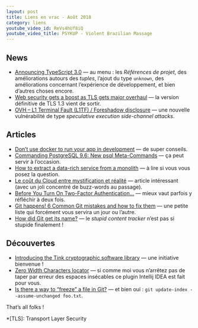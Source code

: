 ```yaml
---
layout: post
title: Liens en vrac - Août 2018
category: liens
youtube_video_id: ReVs4hUf8iQ
youtube_video_title: PSYKUP - Violent Brazilian Massage
---
```


## News

- [Announcing TypeScript 3.0](https://devblogs.microsoft.com/typescript/announcing-typescript-3-0/)
  — au menu : les _Références de projet_, des améliorations autours des _tuples_, l’ajout du type `unknown`, des
  améliorations concernant l’expérience de développement, et bien d’autres choses encore.
- [Web security gets a boost as TLS gets major overhaul](https://www.zdnet.com/article/web-security-gets-a-boost-as-tls-gets-major-overhaul/)
  — la version définitive de TLS 1.3 vient de sortir.
- [OVH – L1 Terminal Fault (L1TF) / Foreshadow disclosure](https://www.ovh.com/fr/blog/ovh-l1-terminal-fault-l1ft-foreshadow-disclosure/)
  — une nouvelle vulnérabilité de type _speculative execution side-channel attacks_.

## Articles

- [Don’t use docker to run your app in development](https://max.engineer/docker-in-dev)
  — de super conseils.
- [Commanding PostgreSQL 9.6: New psql Meta-Commands](https://www.compose.com/articles/commanding-postgresql-9-6-new-psql-meta-commands/)
  — ça peut servir à l’occasion.
- [How to extract a data-rich service from a monolith](https://martinfowler.com/articles/extract-data-rich-service.html)
  — à lire si vous vous posez la question.
- [Le coût du Cloud entre mystification et réalité](https://blog.ippon.fr/2018/08/20/le-cout-du-cloud/)
  — article intéressant (avec un joli concentré de buzz-words au passage).
- [Before You Turn On Two-Factor Authentication…](https://medium.com/@stuartschechter/before-you-turn-on-two-factor-authentication-27148cc5b9a1)
  — mieux vaut parfois y réfléchir à deux fois.
- [Git happens! 6 Common Git mistakes and how to fix them](https://about.gitlab.com/blog/2018/08/08/git-happens/)
  — une petite liste qui forcément vous servira un jour ou l’autre.
- [How did Git get its name?](https://initialcommit.com/blog/How-Did-Git-Get-Its-Name)
  — le _stupid content tracker_ n’est pas si stupide finalement !

## Découvertes

- [Introducing the Tink cryptographic software library](https://security.googleblog.com/2018/08/introducing-tink-cryptographic-software.html)
  — une initiative bienvenue !
- [Zero Width Characters locator](https://plugins.jetbrains.com/plugin/7448-zero-width-characters-locator)
  — si comme moi vous n’arrêtez pas de taper par erreur des espaces insécables ce plugin Intellij IDEA est fait pour
  vous.
- [Is there a way to “freeze” a file in Git?](https://stackoverflow.com/questions/4710249/is-there-a-way-to-freeze-a-file-in-git/30402432#30402432)
  — et bien oui : `git update-index --assume-unchanged foo.txt`.

That’s all folks !

*[TLS]: Transport Layer Security
